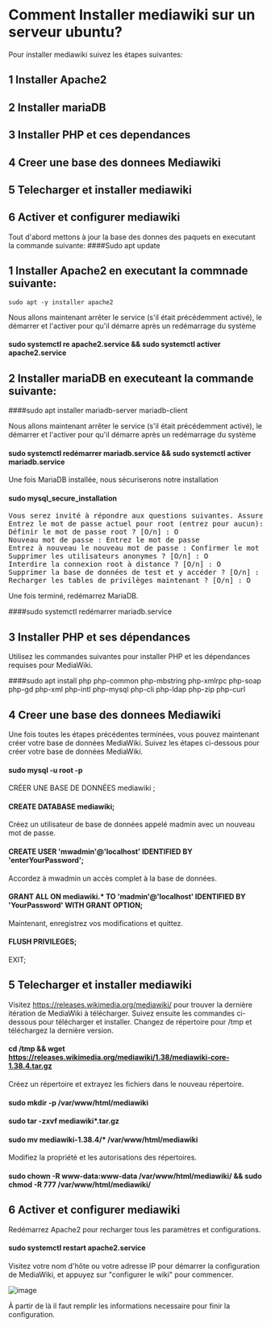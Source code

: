 # Comment Installer mediawiki sur un serveur ubuntu?

Pour installer mediawiki suivez les étapes suivantes:
## 1 Installer Apache2
## 2 Installer mariaDB
## 3 Installer PHP et ces dependances
## 4 Creer une base des donnees Mediawiki
## 5 Telecharger et installer mediawiki
## 6 Activer et configurer mediawiki

Tout d'abord mettons à jour la base des donnes des paquets en executant la commande suivante:
####Sudo apt update
## 1 Installer Apache2 en executant la commnade suivante:
```
sudo apt -y installer apache2
```


Nous allons maintenant arrêter le service (s'il était précédemment activé), le démarrer et l'activer pour qu'il démarre après un redémarrage du système
#### sudo systemctl re apache2.service && sudo systemctl activer apache2.service

## 2 Installer mariaDB en executeant la commande suivante:
####sudo apt installer mariadb-server mariadb-client


Nous allons maintenant arrêter le service (s'il était précédemment activé), le démarrer et l'activer pour qu'il démarre après un redémarrage du système
#### sudo systemctl redémarrer mariadb.service && sudo systemctl activer mariadb.service
Une fois MariaDB installée, nous sécuriserons notre installation
#### sudo mysql_secure_installation

<pre>
Vous serez invité à répondre aux questions suivantes. Assurez-vous de définir les options suivantes comme indiqué ci-dessous.
Entrez le mot de passe actuel pour root (entrez pour aucun): Appuyez sur Entrée
Définir le mot de passe root ? [O/n] : O
Nouveau mot de passe : Entrez le mot de passe
Entrez à nouveau le nouveau mot de passe : Confirmer le mot de passe
Supprimer les utilisateurs anonymes ? [O/n] : O
Interdire la connexion root à distance ? [O/n] : O
Supprimer la base de données de test et y accéder ? [O/n] : O
Recharger les tables de privilèges maintenant ? [O/n] : O
</pre>

Une fois terminé, redémarrez MariaDB.

####sudo systemctl redémarrer mariadb.service

## 3 Installer PHP et ses dépendances
Utilisez les commandes suivantes pour installer PHP et les dépendances requises pour MediaWiki.

####sudo apt install php php-common php-mbstring php-xmlrpc php-soap php-gd php-xml php-intl php-mysql php-cli php-ldap php-zip php-curl

## 4 Creer une base des donnees Mediawiki
Une fois toutes les étapes précédentes terminées, vous pouvez maintenant créer votre base de données MediaWiki. Suivez les étapes ci-dessous pour créer votre base de données MediaWiki.

#### sudo mysql -u root -p
CRÉER UNE BASE DE DONNÉES mediawiki ;

#### CREATE DATABASE mediawiki;
Créez un utilisateur de base de données appelé madmin avec un nouveau mot de passe.

#### CREATE USER 'mwadmin'@'localhost' IDENTIFIED BY 'enterYourPassword';
Accordez à mwadmin un accès complet à la base de données.
#### GRANT ALL ON mediawiki.* TO 'madmin'@'localhost' IDENTIFIED BY 'YourPassword' WITH GRANT OPTION;
Maintenant, enregistrez vos modifications et quittez.
#### FLUSH PRIVILEGES;
EXIT;

## 5 Telecharger et installer mediawiki
Visitez https://releases.wikimedia.org/mediawiki/ pour trouver la dernière itération de MediaWiki à télécharger. Suivez ensuite les commandes ci-dessous pour télécharger et installer.
Changez de répertoire pour /tmp et téléchargez la dernière version.
#### cd /tmp && wget https://releases.wikimedia.org/mediawiki/1.38/mediawiki-core-1.38.4.tar.gz
Créez un répertoire et extrayez les fichiers dans le nouveau répertoire.

#### sudo mkdir -p /var/www/html/mediawiki
#### sudo tar -zxvf mediawiki*.tar.gz
#### sudo mv mediawiki-1.38.4/* /var/www/html/mediawiki
Modifiez la propriété et les autorisations des répertoires.

#### sudo chown -R www-data:www-data /var/www/html/mediawiki/ && sudo chmod -R 777 /var/www/html/mediawiki/
## 6 Activer et configurer mediawiki

Redémarrez Apache2 pour recharger tous les paramètres et configurations.

#### sudo systemctl restart apache2.service
Visitez votre nom d'hôte ou votre adresse IP pour démarrer la configuration de MediaWiki, et appuyez sur "configurer le wiki" pour commencer.

![image](https://user-images.githubusercontent.com/105472970/206017544-8a337553-e5e6-4c1a-a5bc-6905394a6d4d.png)




À partir de là il faut remplir les informations necessaire pour  finir la configuration.


